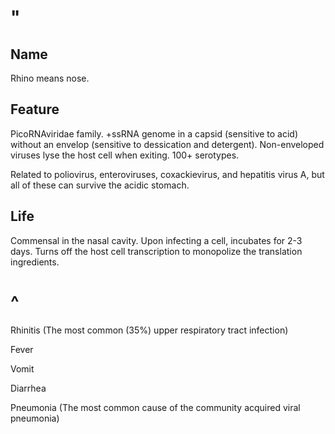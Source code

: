 # "

## Name

Rhino means nose.

## Feature

PicoRNAviridae family.
+ssRNA genome in a capsid (sensitive to acid) without an envelop (sensitive to dessication and detergent).
Non-enveloped viruses lyse the host cell when exiting.
100+ serotypes.

Related to poliovirus, enteroviruses, coxackievirus, and hepatitis virus A, but all of these can survive the acidic stomach.

## Life

Commensal in the nasal cavity.
Upon infecting a cell, incubates for 2-3 days.
Turns off the host cell transcription to monopolize the translation ingredients.

# ^

Rhinitis
(The most common (35%) upper respiratory tract infection)

Fever

Vomit

Diarrhea

Pneumonia
(The most common cause of the community acquired viral pneumonia)
